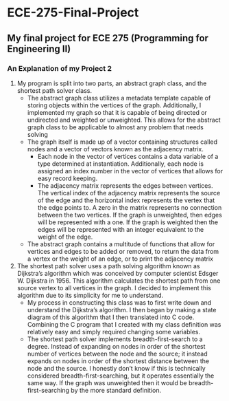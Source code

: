 # ECE-275-Final-Project

## My final project for ECE 275 (Programming for Engineering II)

### An Explanation of my Project 2
1. My program is split into two parts, an abstract graph class, and the shortest path solver class.
   - The abstract graph class utilizes a metadata template capable of storing objects within the vertices of the graph. Additionally, I implemented my graph so that it is capable of being directed or undirected and weighted or unweighted. This allows for the abstract graph class to be applicable to almost any problem that needs solving
   - The graph itself is made up of a vector containing structures called nodes and a vector of vectors known as the adjacency matrix.
     - Each node in the vector of vertices contains a data variable of a type determined at instantiation. Additionally, each node is assigned an index number in the vector of vertices that allows for easy record keeping.
     - The adjacency matrix represents the edges between vertices. The vertical index of the adjacency matrix represents the source of the edge and the horizontal index represents the vertex that the edge points to. A zero in the matrix represents no connection between the two vertices. If the graph is unweighted, then edges will be represented with a one. If the graph is weighted then the edges will be represented with an integer equivalent to the weight of the edge.
   - The abstract graph contains a multitude of functions that allow for vertices and edges to be added or removed, to return the data from a vertex or the weight of an edge, or to print the adjacency matrix
2. The shortest path solver uses a path solving algorithm known as Dijkstra’s algorithm which was conceived by computer scientist Edsger W. Dijkstra in 1956. This algorithm calculates the shortest path from one source vertex to all vertices in the graph. I decided to implement this algorithm due to its simplicity for me to understand.
   - My process in constructing this class was to first write down and understand the Dijkstra’s algorithm. I then began by making a state diagram of this algorithm that I then translated into C code. Combining the C program that I created with my class definition was relatively easy and simply required changing some variables.
   - The shortest path solver implements breadth-first-search to a degree. Instead of expanding on nodes in order of the shortest number of vertices between the node and the source; it instead expands on nodes in order of the shortest distance between the node and the source. I honestly don’t know if this is technically considered breadth-first-searching, but it operates essentially the same way. If the graph was unweighted then it would be breadth-first-searching by the more standard definition.
